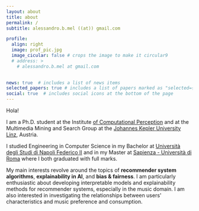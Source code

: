 ```yaml
---
layout: about
title: about
permalink: /
subtitle: alessandro.b.mel ((at)) gmail.com

profile:
  align: right
  image: prof_pic.jpg
  image_cicular: false # crops the image to make it circular9
  # address: >
    # alessandro.b.mel at gmail.com
 

news: true  # includes a list of news items
selected_papers: true # includes a list of papers marked as "selected={true}"
social: true  # includes social icons at the bottom of the page
---
```


Hola!

I am a Ph.D. student at the Institute <a href='https://www.jku.at/en/institute-of-computational-perception/'> of Computational Perception</a> and at the Multimedia Mining and Search Group at the <a href='https://www.jku.at/en'>Johannes Kepler University Linz</a>, Austria. 

I studied Engineering in Computer Science in my Bachelor at <a href='https://www.unina.it'>Università degli Studi di Napoli Federico II</a> and in my Master at <a href='https://www.uniroma1.it'>Sapienza - Università di Roma</a> where I both graduated with full marks. 

My main interests revolve around the topics of **recommender system algorithms**, **explainability in AI**, and **bias & fairness**. I am particularly enthusiastic about developing interpretable models and explainability methods for recommender systems, especially in the music domain. I am also interested in investigating the relationships between users' characteristics and music preference and consumption.
<!--- about learning new advancements in recommender systems and ---> 

